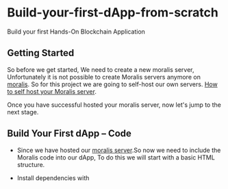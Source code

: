 # Build-your-first-dApp-from-scratch
Build your first Hands-On Blockchain Application

## Getting Started

So before we get started, We need to create a new moralis server, Unfortunately it is not possible to create Moralis servers anymore on [moralis](https://moralis.io/). So for this project we are going to self-host our own servers. [How to self host your Moralis server](https://docs.moralis.io/docs/run-parse-server-locally).

Once you have successful hosted your moralis server, now let's jump to the next stage.

## Build Your First dApp – Code

- Since we have hosted our [moralis server](https://moralis.io/).So now we need to include the Moralis code into our dApp, To do this we will start with a basic HTML structure.

- Install dependencies with  
